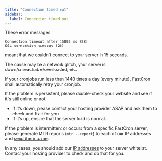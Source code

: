 ```yaml
---
title: "Connection timed out"
sidebar:
  label: Connection timed out
---
```


These error messages
```
Connection timeout after 15002 ms (28)
SSL connection timeout (28)
```
meant that we couldn't connect to your server in 15 seconds.

The cause may be a network glitch, your server is down/unreachable/overloaded, etc.

If your cronjobs run less than 1440 times a day (every minute), FastCron shall automatically retry your cronjob.

If the problem is persistent, please double-check your website and see if it's still online or not.
- If it's down, please contact your hosting provider ASAP and ask them to check and fix it for you.
- If it's up, ensure that the server load is normal.

If the problem is intermittent or occurs from a specific FastCron server, 
please generate MTR reports (`mtr --report`) to each of our IP addresses
and [send them to me](mailto:support@fastcron.com).

In any cases, you should add our [IP addresses](/ip-addresses) to your server whitelist. Contact your hosting provider to check and do that for you.